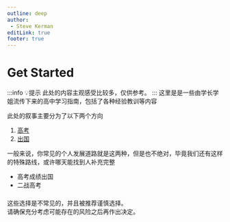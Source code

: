 ```yaml
---
outline: deep
author:
 - Steve Kerman
editLink: true
footer: true
---
```


# Get Started

:::info 💡提示
此处的内容主观感受比较多，仅供参考。
:::
这里是是一些由学长学姐流传下来的高中学习指南，包括了各种经验教训等内容  


此处的叙事主要分为了以下两个方向

1. <Badge type="tip"><a href="/guide/high-school-study/preparatory">高考</a></Badge>
2. <Badge type="tip"><a href="/guide/high-school-study/international">出国</a></Badge>

一般来说，你常见的个人发展道路就是这两种，但是也不绝对，毕竟我们还有这样的特殊路线，或许哪天能找到人补充完整
 - <Badge type="warning">高考成绩出国</Badge>
 - <Badge type="warning">二战高考</Badge>
  
<div class="tip custom-block" style="padding-top: 8px">
这些选择是不常见的，并且被推荐谨慎选择。<br/>
请确保充分考虑可能存在的风险之后再作出决定。
</div>